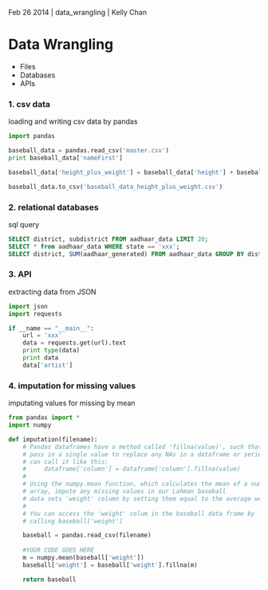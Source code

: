 Feb 26 2014 | data_wrangling | Kelly Chan
# Data Wrangling

- Files
- Databases
- APIs

### 1. csv data

loading and writing csv data by pandas
```python
import pandas

baseball_data = pandas.read_csv('master.csv')
print baseball_data['nameFirst']

baseball_data['height_plus_weight'] = baseball_data['height'] + baseball_data['weight']

baseball_data.to_csv('baseball_data_height_plus_weight.csv')
```

### 2. relational databases

sql query
```sql
SELECT district, subdistrict FROM aadhaar_data LIMIT 20;
SELECT * from aadhaar_data WHERE state == 'xxx';
SELECT district, SUM(aadhaar_generated) FROM aadhaar_data GROUP BY district;
```

### 3. API

extracting data from JSON
```python
import json
import requests

if __name == "__main__":
    url = 'xxx'
    data = requests.get(url).text
    print type(data)
    print data
    data['artist']
```

### 4. imputation for missing values

imputating values for missing by mean
```python
from pandas import *
import numpy

def imputation(filename):
    # Pandas dataframes have a method called 'fillna(value)', such that you can
    # pass in a single value to replace any NAs in a dataframe or series. You
    # can call it like this: 
    #     dataframe['column'] = dataframe['column'].fillna(value)
    #
    # Using the numpy.mean function, which calculates the mean of a numpy
    # array, impute any missing values in our Lahman baseball
    # data sets 'weight' column by setting them equal to the average weight.
    # 
    # You can access the 'weight' colum in the baseball data frame by
    # calling baseball['weight']

    baseball = pandas.read_csv(filename)
    
    #YOUR CODE GOES HERE
    m = numpy.mean(baseball['weight'])
    baseball['weight'] = baseball['weight'].fillna(m)

    return baseball
```
